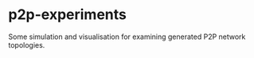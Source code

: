 # p2p-experiments
Some simulation and visualisation for examining generated P2P network topologies.

